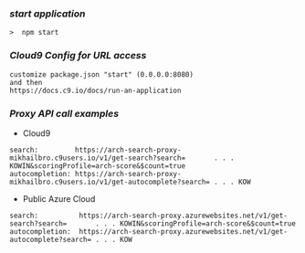 ### _start application_
```
>  npm start
```

### _Cloud9 Config for URL access_
```
customize package.json "start" (0.0.0.0:8080)
and then
https://docs.c9.io/docs/run-an-application
```

### _Proxy API call examples_
* Cloud9
```
search:         https://arch-search-proxy-mikhailbro.c9users.io/v1/get-search?search=       . . . KOWIN&scoringProfile=arch-score&$count=true
autocompletion: https://arch-search-proxy-mikhailbro.c9users.io/v1/get-autocomplete?search= . . . KOW
```
* Public Azure Cloud
```
search:          https://arch-search-proxy.azurewebsites.net/v1/get-search?search=       . . . KOWIN&scoringProfile=arch-score&$count=true
autocompletion:  https://arch-search-proxy.azurewebsites.net/v1/get-autocomplete?search= . . . KOW
```